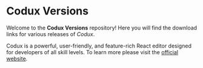 # Codux Versions

Welcome to the **Codux Versions** repository! Here you will find the download links for various releases of _Codux_.  


Codux is a powerful, user-friendly, and feature-rich React editor designed for developers of all skill levels. To learn more please visit the [official website](https://www.codux.com/).
